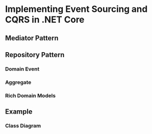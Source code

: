 # Implementing Event Sourcing and CQRS in .NET Core

## Mediator Pattern

## Repository Pattern



### Domain Event
### Aggregate
### Rich Domain Models

## Example
### Class Diagram